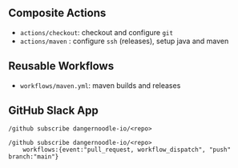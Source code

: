 ## Composite Actions

- `actions/checkout`: checkout and configure `git`
- `actions/maven` : configure `ssh` (releases), setup java and maven

## Reusable Workflows

- `workflows/maven.yml`: maven builds and releases

## GitHub Slack App
```
/github subscribe dangernoodle-io/<repo>

/github subscribe dangernoodle-io/<repo> 
    workflows:{event:"pull_request, workflow_dispatch", "push" branch:"main"}
```
